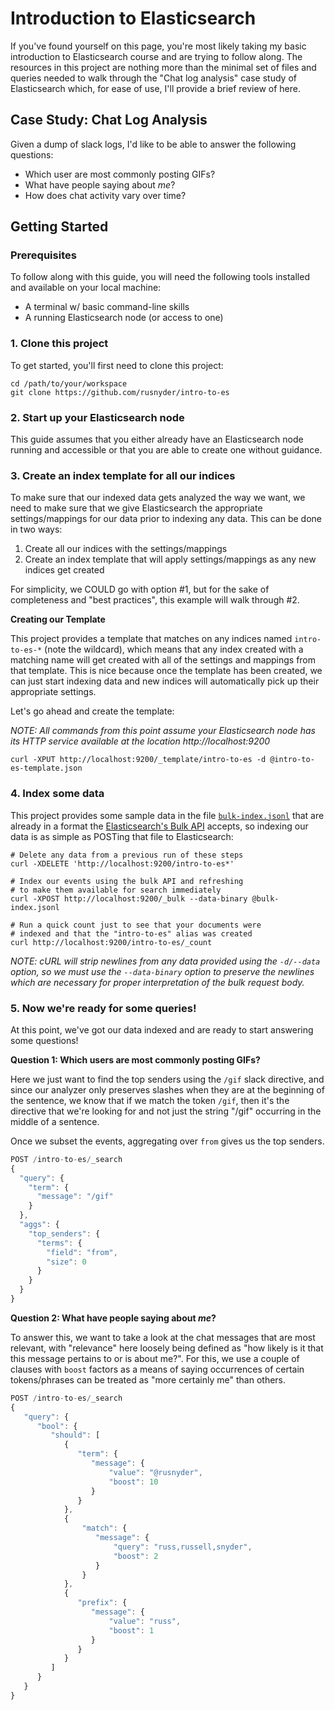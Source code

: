 # Introduction to Elasticsearch

If you've found yourself on this page, you're most likely taking my basic
introduction to Elasticsearch course and are trying to follow along. The
resources in this project are nothing more than the minimal set of files
and queries needed to walk through the "Chat log analysis" case study of
Elasticsearch which, for ease of use, I'll provide a brief review of here.

## Case Study: Chat Log Analysis

Given a dump of slack logs, I'd like to be able to answer the following
questions:

 * Which user are most commonly posting GIFs?
 * What have people saying about _me_?
 * How does chat activity vary over time?

## Getting Started

### Prerequisites

To follow along with this guide, you will need the following tools installed
and available on your local machine:

 * A terminal w/ basic command-line skills
 * A running Elasticsearch node (or access to one)

### 1. Clone this project
To get started, you'll first need to clone this project:

```shell
cd /path/to/your/workspace
git clone https://github.com/rusnyder/intro-to-es
```

### 2. Start up your Elasticsearch node
This guide assumes that you either already have an Elasticsearch node
running and accessible or that you are able to create one without
guidance.

### 3. Create an index template for all our indices
To make sure that our indexed data gets analyzed the way we want, we need to
make sure that we give Elasticsearch the appropriate settings/mappings for
our data prior to indexing any data.  This can be done in two ways:

 1. Create all our indices with the settings/mappings
 2. Create an index template that will apply settings/mappings as
    any new indices get created

For simplicity, we COULD go with option #1, but for the sake of completeness
and "best practices", this example will walk through #2.

**Creating our Template**

This project provides a template that matches on any indices named
`intro-to-es-*` (note the wildcard), which means that any index created
with a matching name will get created with all of the settings and mappings
from that template.  This is nice because once the template has been created,
we can just start indexing data and new indices will automatically pick up
their appropriate settings.

Let's go ahead and create the template:

_NOTE: All commands from this point assume your Elasticsearch node has
its HTTP service available at the location http://localhost:9200_

```shell
curl -XPUT http://localhost:9200/_template/intro-to-es -d @intro-to-es-template.json
```

### 4. Index some data
This project provides some sample data in the file
[`bulk-index.jsonl`](./bulk-index.jsonl) that are already in a format the
[Elasticsearch's Bulk API][es-bulk] accepts, so indexing our data is as
simple as POSTing that file to Elasticsearch:


```shell
# Delete any data from a previous run of these steps
curl -XDELETE 'http://localhost:9200/intro-to-es*'

# Index our events using the bulk API and refreshing
# to make them available for search immediately
curl -XPOST http://localhost:9200/_bulk --data-binary @bulk-index.jsonl

# Run a quick count just to see that your documents were
# indexed and that the "intro-to-es" alias was created
curl http://localhost:9200/intro-to-es/_count
```

_NOTE: cURL will strip newlines from any data provided using the `-d/--data`
option, so we must use the `--data-binary` option to preserve the newlines
which are necessary for proper interpretation of the bulk request body._

### 5. Now we're ready for some queries!
At this point, we've got our data indexed and are ready to start answering some questions!

**Question 1: Which users are most commonly posting GIFs?**

Here we just want to find the top senders using the `/gif` slack directive,
and since our analyzer only preserves slashes when they are at the beginning
of the sentence, we know that if we match the token `/gif`, then it's the
directive that we're looking for and not just the string "/gif" occurring
in the middle of a sentence.

Once we subset the events, aggregating over `from` gives us the top senders.

```javascript
POST /intro-to-es/_search
{
  "query": {
    "term": {
      "message": "/gif"
    }
  },
  "aggs": {
    "top_senders": {
      "terms": {
        "field": "from",
        "size": 0
      }
    }
  }
}
```

**Question 2: What have people saying about _me_?**

To answer this, we want to take a look at the chat messages that are most
relevant, with "relevance" here loosely being defined as "how likely is it
that this message pertains to or is about me?".  For this, we use a couple
of clauses with `boost` factors as a means of saying occurrences of certain
tokens/phrases can be treated as "more certainly me" than others.

```javascript
POST /intro-to-es/_search
{
   "query": {
      "bool": {
         "should": [
            {
               "term": {
                  "message": {
                      "value": "@rusnyder",
                      "boost": 10
                  }
               }
            },
            {
                "match": {
                   "message": {
                       "query": "russ,russell,snyder",
                       "boost": 2
                   }
                }
            },
            {
               "prefix": {
                  "message": {
                      "value": "russ",
                      "boost": 1
                  }
               }
            }
         ]
      }
   }
}
```

[//]: # (Links Section)
[es-bulk]: https://www.elastic.co/guide/en/elasticsearch/reference/current/docs-bulk.html
